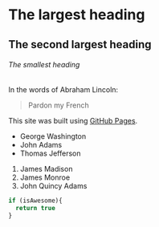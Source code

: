 # The largest heading
## The second largest heading
###### The smallest heading


In the words of Abraham Lincoln:

> Pardon my French


This site was built using [GitHub Pages](https://pages.github.com/).


- George Washington
- John Adams
- Thomas Jefferson

1. James Madison
2. James Monroe
3. John Quincy Adams

```javascript
if (isAwesome){
  return true
}
```
